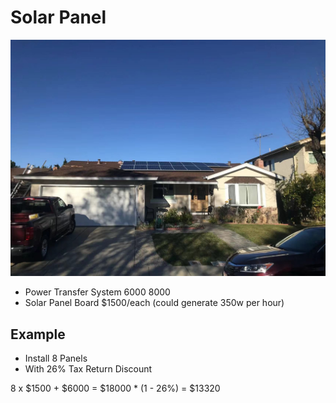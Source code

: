 # Solar Panel

![Solar Panel House After Installation](/solar-panel-house.jpg)

* Power Transfer System $6000~$8000
* Solar Panel Board $1500/each (could generate 350w per hour)

## Example

* Install 8 Panels
* With 26% Tax Return Discount

8 x $1500 + $6000 = $18000 * (1 - 26%) = $13320
